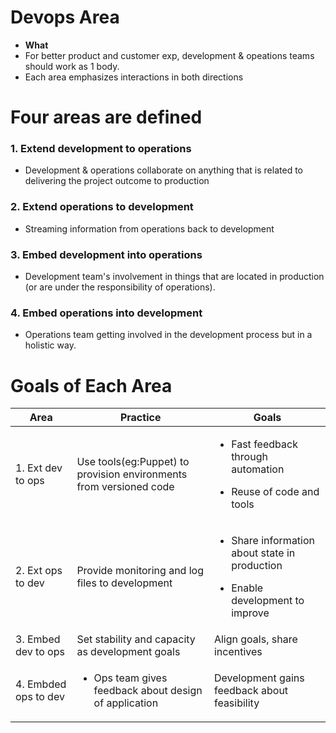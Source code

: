 # Devops Area
-  **What** 
  - For better product and customer exp, development & opeations teams should work as 1 body. 
  - Each area emphasizes interactions in both directions 

# Four areas are defined
### 1. Extend development to operations
- Development & operations collaborate on anything that is related to delivering the project outcome to production
### 2. Extend operations to development
- Streaming information from operations back to development
### 3. Embed development into operations
- Development team's involvement in things that are located in production (or are under the responsibility of operations).
### 4. Embed operations into development
- Operations team getting involved in the development process but in a holistic way.
    
# Goals of Each Area    

| Area | Practice | Goals |
| --- | --- | --- |
| 1. Ext dev to ops | Use tools(eg:Puppet) to provision environments from versioned code | <ul><li>Fast feedback through automation</li></ul> <ul><li>Reuse of code and tools</li></ul> |
| 2. Ext ops to dev | Provide monitoring and log files to development | <ul><li>Share information about state in production</li></ul> <ul><li>Enable development to improve</li></ul> |
| 3. Embed dev to ops | Set stability and capacity as development goals | Align goals, share incentives |
| 4. Embded ops to dev | <ul><li>Ops team gives feedback about design of application</li></ul> | Development gains feedback about feasibility |

